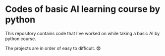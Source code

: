 # Codes of basic AI learning course by python

This repository contains code that I've worked on while taking a basic AI by python course.

The projects are in order of easy to difficult. 😨
